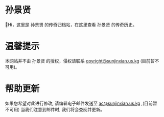 # 孙景贤
👋Hi，这里是 孙景贤 的传奇归档站，在这里查看 孙景贤 的传奇历史。
# 温馨提示
本网站并不由 孙景贤 的授权，侵权请联系 opyright@sunjinxian.us.kg (目前暂不可用)。
# 帮助更新
如果您希望对此进行修改, 请编辑电子邮件发送至 ac@sunjinxian.us.kg ,(目前暂不可用) 当我们注意到邮件时, 我们将会查阅并更新。
